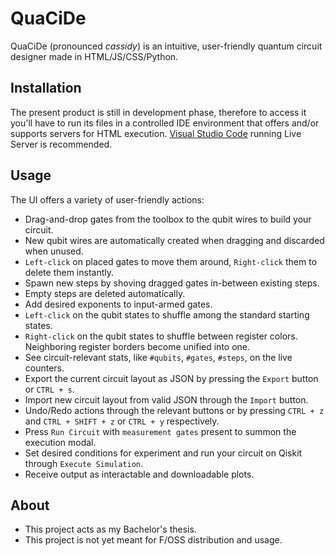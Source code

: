 # QuaCiDe
QuaCiDe (pronounced *cassidy*) is an intuitive, user-friendly quantum circuit designer made in HTML/JS/CSS/Python.

## Installation
The present product is still in development phase, therefore to access it you'll have to run its
files in a controlled IDE environment that offers and/or supports servers for HTML execution.
[Visual Studio Code](https://code.visualstudio.com/) running Live Server is recommended.

## Usage
The UI offers a variety of user-friendly actions:
* Drag-and-drop gates from the toolbox to the qubit wires to build your circuit.
* New qubit wires are automatically created when dragging and discarded when unused.
* `Left-click` on placed gates to move them around, `Right-click` them to delete them instantly.
* Spawn new steps by shoving dragged gates in-between existing steps.
* Empty steps are deleted automatically.
* Add desired exponents to input-armed gates.
* `Left-click` on the qubit states to shuffle among the standard starting states.
* `Right-click` on the qubit states to shuffle between register colors. Neighboring register borders
  become unified into one.
* See circuit-relevant stats, like `#qubits`, `#gates`, `#steps`, on the live counters.
* Export the current circuit layout as JSON by pressing the `Export` button or `CTRL + s`.
* Import new circuit layout from valid JSON through the `Import` button.
* Undo/Redo actions through the relevant buttons or by pressing `CTRL + z` and `CTRL + SHIFT + z` or `CTRL + y` respectively.
* Press `Run Circuit` with `measurement gates` present to summon the execution modal.
* Set desired conditions for experiment and run your circuit on Qiskit through `Execute Simulation`.
* Receive output as interactable and downloadable plots.

## About
* This project acts as my Bachelor's thesis. 
* This project is not yet meant for F/OSS distribution and usage.
